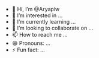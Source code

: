 - 👋 Hi, I’m @Aryapiw
- 👀 I’m interested in ...
- 🌱 I’m currently learning ...
- 💞️ I’m looking to collaborate on ...
- 📫 How to reach me ...
- 😄 Pronouns: ...
- ⚡ Fun fact: ...

<!---
Aryapiw/Aryapiw is a ✨ special ✨ repository because its `README.md` (this file) appears on your GitHub profile.
You can click the Preview link to take a look at your changes.
--->
